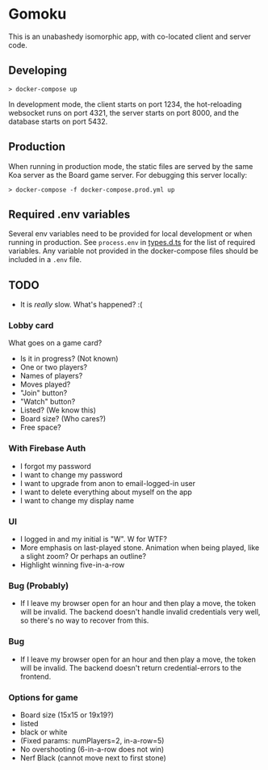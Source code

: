 # Gomoku

This is an unabashedy isomorphic app, with co-located client and server code.

## Developing

```
> docker-compose up
```

In development mode, the client starts on port 1234, the hot-reloading websocket runs on port 4321, the server starts on port 8000, and the database starts on port 5432.

## Production

When running in production mode, the static files are served by the same Koa server as the Board game server. For debugging this server locally:

```
> docker-compose -f docker-compose.prod.yml up
```

## Required .env variables

Several env variables need to be provided for local development or when running in production. See `process.env` in [types.d.ts](types.d.ts) for the list of required variables. Any variable not provided in the docker-compose files should be included in a `.env` file.

## TODO

- It is _really_ slow. What's happened? :(

### Lobby card

What goes on a game card?

- Is it in progress? (Not known)
- One or two players?
- Names of players?
- Moves played?
- "Join" button?
- "Watch" button?
- Listed? (We know this)
- Board size? (Who cares?)
- Free space?

### With Firebase Auth

- I forgot my password
- I want to change my password
- I want to upgrade from anon to email-logged-in user
- I want to delete everything about myself on the app
- I want to change my display name

### UI

- I logged in and my initial is "W". W for WTF?
- More emphasis on last-played stone. Animation when being played, like a slight zoom? Or perhaps an outline?
- Highlight winning five-in-a-row

### Bug (Probably)

- If I leave my browser open for an hour and then play a move, the token will be invalid. The backend doesn't handle invalid credentials very well, so there's no way to recover from this.

### Bug

- If I leave my browser open for an hour and then play a move, the token will be invalid. The backend doesn't return credential-errors to the frontend.

### Options for game

- Board size (15x15 or 19x19?)
- listed
- black or white
- (Fixed params: numPlayers=2, in-a-row=5)
- No overshooting (6-in-a-row does not win)
- Nerf Black (cannot move next to first stone)
